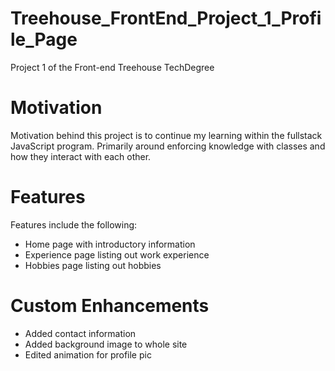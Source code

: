 # Treehouse_FrontEnd_Project_1_Profile_Page
Project 1 of the Front-end Treehouse TechDegree

# Motivation
Motivation behind this project is to continue my learning within the fullstack JavaScript program. Primarily around enforcing knowledge with classes and how they interact with each other.

# Features
Features include the following:
- Home page with introductory information
- Experience page listing out work experience
- Hobbies page listing out hobbies

# Custom Enhancements
- Added contact information
- Added background image to whole site
- Edited animation for profile pic
